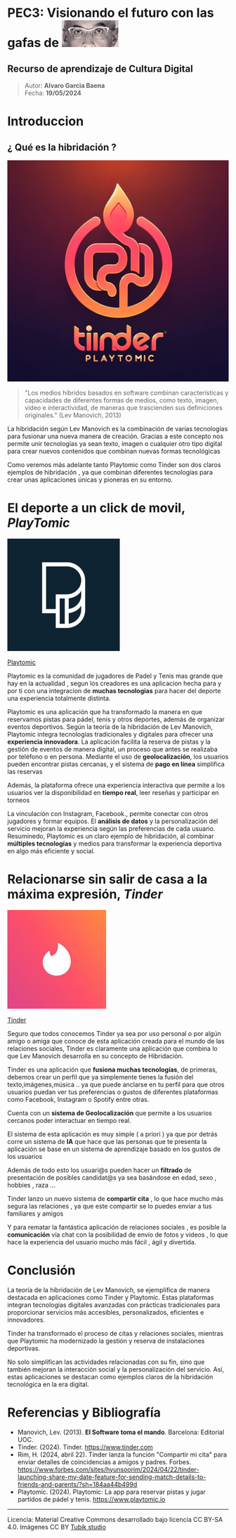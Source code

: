 # PEC3: Visionando el futuro con las gafas de ![Cultura Digital](gafas.jpg)

## Recurso de aprendizaje de Cultura Digital 


>Autor: **Alvaro Garcia Baena**          
Fecha: **19/05/2024**







# Introduccion
## ¿ Qué es la hibridación ?
![Cultura Digital](fusion.png)

>"Los medios híbridos basados en software combinan características y capacidades de diferentes formas de medios, como texto, imagen, video e interactividad, de maneras que trascienden sus definiciones originales."
>(Lev Manovich, 2013)




La hibridación según Lev Manovich es la combinación de varias tecnologías para fusionar una nueva manera de creación.
Gracias a este concepto nos permite unir tecnologías ya sean texto, imagen o cualquier otro tipo digital para crear nuevos contenidos que combinan nuevas formas tecnológicas

Como veremos más adelante tanto Playtomic como Tinder son dos claros ejemplos de hibridación , ya que combinan diferentes tecnologías para crear unas aplicaciones únicas y pioneras en su entorno.




# El deporte a un click de movil, _PlayTomic_
![Cultura Digital](Playtomic.jpg)

[Playtomic]( https://playtomic.io/)

Playtomic es la comunidad de jugadores de Padel y Tenis mas grande que hay en la actualidad , segun los creadores es una aplicacion hecha para y por ti con una integracion de **muchas tecnologias** para hacer del deporte una experiencia totalmente distinta.

Playtomic es una aplicación que ha transformado la manera en que reservamos pistas para pádel, tenis y otros deportes, además de organizar eventos deportivos. Según la teoría de la hibridación de Lev Manovich, Playtomic integra tecnologías tradicionales y digitales para ofrecer una **experiencia innovadora**. La aplicación facilita la reserva de pistas y la gestión de eventos de manera digital, un proceso que antes se realizaba por teléfono o en persona.
Mediante el uso de **geolocalización**, los usuarios pueden encontrar pistas cercanas, y el sistema de **pago en línea** simplifica las reservas

Además, la plataforma ofrece una experiencia interactiva que permite a los usuarios ver la disponibilidad en **tiempo real**, leer reseñas y participar en torneos

La vinculación con Instagram, Facebook., permite conectar con otros jugadores y formar equipos. El **análisis de datos** y la personalización del servicio mejoran la experiencia según las preferencias de cada usuario.
Resuminedo, Playtomic es un claro ejemplo de hibridación, al combinar **múltiples tecnologías** y medios para transformar la experiencia deportiva en algo más eficiente y social.



# Relacionarse sin salir de casa a la máxima expresión, _Tinder_
![Cultura Digital](Tinder.jpg)

[Tinder]( https://tinder.com/)

Seguro que todos conocemos Tinder ya sea por uso personal o por algún amigo o amiga que conoce de esta aplicación creada para el mundo de las relaciones sociales, Tinder es claramente una aplicación que combina lo que Lev Manovich desarrolla en su concepto de Hibridación.

Tinder es una aplicación que **fusiona muchas tecnologías**, de primeras, debemos crear un perfil que ya simplemente tienes la fusión del texto,imágenes,música .. ya que puede anclarse en tu perfil para que otros usuarios puedan ver tus preferencias o gustos de diferentes plataformas como Facebook, Instagram o Spotify entre otras.

Cuenta con un **sistema de Geolocalización** que permite a los usuarios cercanos poder interactuar en tiempo real.

El sistema de esta aplicación es muy simple ( a priori ) ya que por detrás corre un sistema de **IA** que hace que las personas que te presenta la aplicación se base en un sistema de aprendizaje basado en los gustos de los usuarios

Además de todo esto los usuari@s pueden hacer un **filtrado** de presentación de posibles candidat@s ya sea basándose en edad, sexo , hobbies , raza ... 

Tinder lanzo un nuevo sistema de **compartir cita** , lo que hace mucho más segura las relaciones , ya que este compartir se lo puedes enviar a tus familiares y amigos
 
Y para rematar la fantástica aplicación de relaciones sociales , es posible la **comunicación** vía chat con la posibilidad de envío de fotos y videos , lo que hace la experiencia del usuario mucho más fácil , ágil y divertida.


# Conclusión

La teoría de la hibridación de Lev Manovich, se ejemplifica de manera destacada en aplicaciones como Tinder y Playtomic. Estas plataformas integran tecnologías digitales avanzadas con prácticas tradicionales para proporcionar servicios más accesibles, personalizados, eficientes e innovadores.

Tinder ha transformado el proceso de citas y relaciones sociales, mientras que Playtomic ha modernizado la gestión y reserva de instalaciones deportivas. 

No solo simplifican las actividades relacionadas con su fin, sino que también mejoran la interacción social y la personalización del servicio. Así, estas aplicaciones se destacan como ejemplos claros de la hibridación tecnológica en la era digital.

# Referencias y Bibliografía

* Manovich, Lev. (2013). **El Software toma el mando**. Barcelona: Editorial UOC.
* Tinder. (2024). Tinder. https://www.tinder.com
* Rim, H. (2024, abril 22). Tinder lanza la función "Compartir mi cita" para enviar detalles de coincidencias a amigos y padres. Forbes. https://www.forbes.com/sites/hyunsoorim/2024/04/22/tinder-launching-share-my-date-feature-for-sending-match-details-to-friends-and-parents/?sh=184aa44b499d
* Playtomic. (2024). Playtomic: La app para reservar pistas y jugar partidos de pádel y tenis. https://www.playtomic.io
  


----

Licencia: Material Creative Commons desarrollado bajo licencia CC BY-SA 4.0. Imágenes CC BY [Tubik studio](https://blog.tubikstudio.com/how-to-create-original-flat-illustrations-designers-tips/) 
